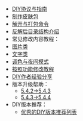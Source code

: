   * [DIY协议与指南](HomePage.md)
  * [制作皮肤包](FAQThemeGuide.md)
  * [解开与打包命令](Commands.md)
  * [反解后目录结构介绍](ArcFolders.md)
  * 常见修改内容教程：
  * [图片类](FAQImages.md)
  * [文字类](FAQTexts.md)
  * [调色与夜间模式](FAQColors.md)
  * [按照功能修改教程](FAQFeaturesCustomized.md)
  * [DIY作者经验分享](FAQAuthorShare.md)
  * 版本升级帮助：
    * [5.4.2->5.4.3](Upgrade542To543.md)
    * [5.4.3->5.4.4](Upgrade543To544.md)
  * DIY版本推荐：
    * [优秀的DIY版本推荐列表](RecommDIYList.md)
